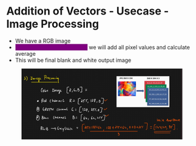 # Addition of Vectors - Usecase - Image Processing

* We have a RGB image
* <mark style="color:purple;background-color:purple;">**To convert it into grayscale,**</mark> we will add all pixel values and calculate average
* This will be final blank and white output image

<figure><img src="../../.gitbook/assets/image (7) (1) (1) (1) (1).png" alt=""><figcaption></figcaption></figure>
